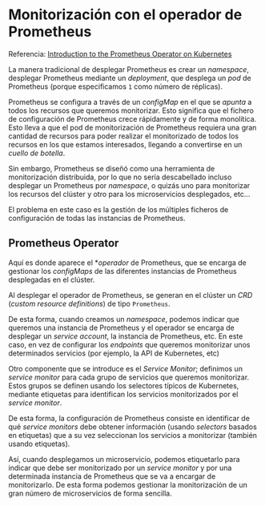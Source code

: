 # Monitorización con el operador de Prometheus

Referencia: [Introduction to the Prometheus Operator on Kubernetes](https://youtu.be/LQpmeb7idt8)

La manera tradicional de desplegar Prometheus es crear un *namespace*, desplegar Prometheus mediante un *deployment*, que desplega un *pod* de Prometheus (porque especificamos `1` como número de réplicas).

Prometheus se configura a través de un *configMap* en el que se *apunta* a todos los recursos que queremos monitorizar. Esto significa que el fichero de configuración de Prometheus crece rápidamente y de forma monolítica. Esto lleva a que el pod de monitorización de Prometheus requiera una gran cantidad de recursos para poder realizar el monitorizado de todos los recursos en los que estamos interesados, llegando a convertirse en un *cuello de botella*.

Sin embargo, Prometheus se diseñó como una herramienta de monitorización distribuida, por lo que no sería descabellado incluso desplegar un Prometheus por *namespace*, o quizás uno para monitorizar los recursos del clúster y otro para los microservicios desplegados, etc...

El problema en este caso es la gestión de los múltiples ficheros de configuración de todas las instancias de Prometheus.

## Prometheus Operator

Aquí es donde aparece el **operador* de Prometheus, que se encarga de gestionar los *configMaps* de las diferentes instancias de Prometheus desplegadas en el clúster.

Al desplegar el operador de Prometheus, se generan en el clúster un *CRD* (*custom resource definitions*) de tipo `Prometheus`.

De esta forma, cuando creamos un *namespace*, podemos indicar que queremos una instancia de Prometheus y el operador se encarga de desplegar un *service account*, la instancia de Prometheus, etc. En este caso, en vez de configurar los *endpoints* que queremos monitorizar unos determinados servicios (por ejemplo, la API de Kubernetes, etc)

Otro componente que se introduce es el *Service Monitor*; definimos un *service monitor* para cada grupo de servicios que queremos monitorizar. Estos grupos se definen usando los selectores típicos de Kubernetes, mediante etiquetas para identifican los servicios monitorizados por el *service monitor*.

De esta forma, la configuración de Prometheus consiste en identificar de qué *service monitors* debe obtener información (usando *selectors* basados en etiquetas) que a su vez seleccionan los servicios a monitorizar (también usando etiquetas).

Así, cuando desplegamos un microservicio, podemos etiquetarlo para indicar que debe ser monitorizado por un *service monitor* y por una determinada instancia de Prometheus que se va a encargar de monitorizarlo. De esta forma podemos gestionar la monitorización de un gran número de microservicios de forma sencilla.

